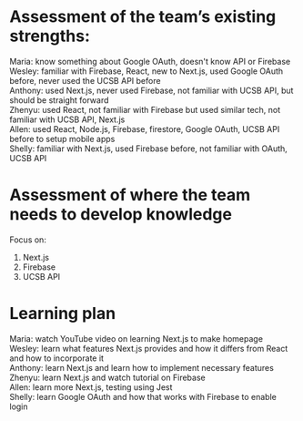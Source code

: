 # Assessment of the team’s existing strengths: </br>
Maria: know something about Google OAuth, doesn't know API or Firebase </br>
Wesley: familiar with Firebase, React, new to Next.js, used Google OAuth before, never used the UCSB API before </br>
Anthony: used Next.js, never used Firebase, not familiar with UCSB API, but should be straight forward </br>
Zhenyu: used React, not familiar with Firebase but used similar tech, not familiar with UCSB API, Next.js </br>
Allen: used React, Node.js, Firebase, firestore, Google OAuth, UCSB API before to setup mobile apps </br>
Shelly: familiar with Next.js, used Firebase before, not familiar with OAuth, UCSB API </br>

# Assessment of where the team needs to develop knowledge </br>
Focus on:
1. Next.js
2. Firebase
3. UCSB API

# Learning plan
Maria: watch YouTube video on learning Next.js to make homepage </br>
Wesley: learn what features Next.js provides and how it differs from React and how to incorporate it </br>
Anthony: learn Next.js and learn how to implement necessary features </br>
Zhenyu: learn Next.js and watch tutorial on Firebase </br>
Allen: learn more Next.js, testing using Jest </br>
Shelly: learn Google OAuth and how that works with Firebase to enable login </br>
